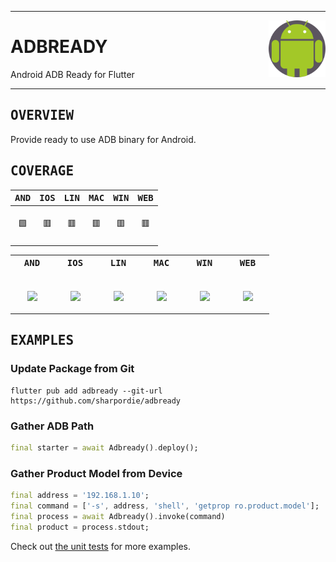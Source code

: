 <div><hr>
<a href="../.."><img align="right" height="91" src="assets/logo.png"></a>
<h1>ADBREADY</h1>
<p>Android ADB Ready for Flutter</p>
<hr></div>

<h2><samp>OVERVIEW</samp></h2>

Provide ready to use ADB binary for Android.

<h2><samp>COVERAGE</samp></h2>

| <samp>AND</samp> | <samp>IOS</samp> | <samp>LIN</samp> | <samp>MAC</samp> | <samp>WIN</samp> | <samp>WEB</samp> |
| :-: | :-: | :-: | :-: | :-: | :-: |
| <br>🟩<br><br> | <br>🟥<br><br> | <br>🟥<br><br> | <br>🟥<br><br> | <br>🟥<br><br> | <br>🟥<br><br> |

<table>
  <tr>
    <th><samp>AND</samp></th>
    <th><samp>IOS</samp></th>
    <th><samp>LIN</samp></th>
    <th><samp>MAC</samp></th>
    <th><samp>WIN</samp></th>
    <th><samp>WEB</samp></th>
  </tr>
  <tr align="center">
    <td width="55"><p><br><img src="https://fakeimg.pl/30x30/9bdb4d/fff//?text=‏‏‎ ‎"></p></td>
    <td width="55"><p><br><img src="https://fakeimg.pl/30x30/ed5353/fff//?text=‏‏‎ ‎"></p></td>
    <td width="55"><p><br><img src="https://fakeimg.pl/30x30/ed5353/fff//?text=‏‏‎ ‎"></p></td>
    <td width="55"><p><br><img src="https://fakeimg.pl/30x30/ed5353/fff//?text=‏‏‎ ‎"></p></td>
    <td width="55"><p><br><img src="https://fakeimg.pl/30x30/ed5353/fff//?text=‏‏‎ ‎"></p></td>
    <td width="55"><p><br><img src="https://fakeimg.pl/30x30/ed5353/fff//?text=‏‏‎ ‎"></p></td>
  </tr>
</table>

<h2><samp>EXAMPLES</samp></h2>

### Update Package from Git

```shell
flutter pub add adbready --git-url https://github.com/sharpordie/adbready
```

### Gather ADB Path

```dart
final starter = await Adbready().deploy();
```

### Gather Product Model from Device

```dart
final address = '192.168.1.10';
final command = ['-s', address, 'shell', 'getprop ro.product.model'];
final process = await Adbready().invoke(command)
final product = process.stdout;
```

Check out [the unit tests](tests) for more examples.
